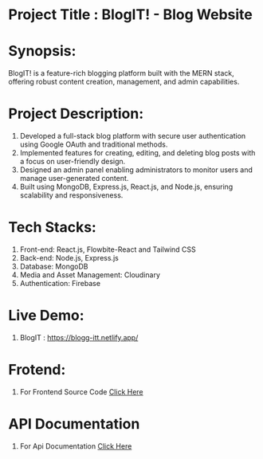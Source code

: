 # Project Title : BlogIT! - Blog Website

# Synopsis:

BlogIT! is a feature-rich blogging platform built with the MERN stack, offering robust content creation, management, and admin capabilities.

# Project Description:

1. Developed a full-stack blog platform with secure user authentication using Google OAuth and traditional methods.
2. Implemented features for creating, editing, and deleting blog posts with a focus on user-friendly design.
3. Designed an admin panel enabling administrators to monitor users and manage user-generated content.
4. Built using MongoDB, Express.js, React.js, and Node.js, ensuring scalability and responsiveness.

# Tech Stacks:

1. Front-end: React.js, Flowbite-React and Tailwind CSS
2. Back-end: Node.js, Express.js
3. Database: MongoDB
4. Media and Asset Management: Cloudinary
5. Authentication: Firebase

# Live Demo:

1. BlogIT : https://blogg-itt.netlify.app/

# Frotend:

1. For Frontend Source Code [Click Here](https://github.com/MohamedUmar083/BlogIT_Frontend)

# API Documentation

1. For Api Documentation [Click Here](https://documenter.getpostman.com/view/25526528/2sAYQXnCKF)
